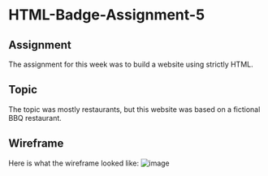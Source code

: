 # HTML-Badge-Assignment-5

## Assignment
The assignment for this week was to build a website using strictly HTML.

## Topic
The topic was mostly restaurants, but this website was based on a fictional BBQ restaurant.

## Wireframe
Here is what the wireframe looked like:
![image](https://github.com/jordan2juice/HTML-Badge-Assignment-5-jtoujo1/assets/146011829/b54bae78-3d57-4c07-ada0-67f9962d7724)
